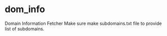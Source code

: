 # dom_info
Domain Information Fetcher
Make sure make subdomains.txt file to provide list of subdomains.
